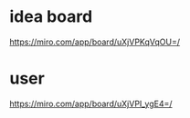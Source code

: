 # idea board
https://miro.com/app/board/uXjVPKqVqOU=/
# user 
https://miro.com/app/board/uXjVPI_ygE4=/
